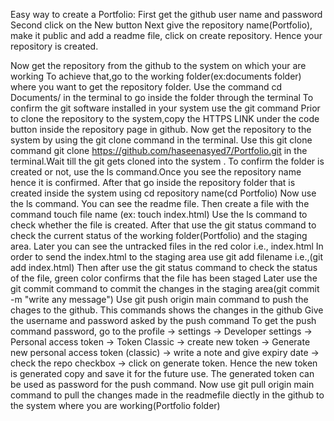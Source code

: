 Easy way to create a Portfolio:
First get the github user name and password 
Second click on the New button
Next give the repository name(Portfolio), make it public and add a readme file, click on create repository. Hence your repository is created.

Now get the repository from the github to the system on which your are working
To achieve that,go to the working folder(ex:documents folder) where you want to get the repository folder.
Use the command cd Documents/ in the terminal to go inside the folder through the terminal
To confirm the git software installed in your system use the git command 
Prior to clone the repository to the system,copy the HTTPS LINK under the code button inside the repository page in github.
Now get the repository to the system by using the git clone command in the terminal. 
Use this git clone command git clone https://github.com/haseenasyed7/Portfolio.git in the terminal.Wait till the git gets cloned into the system .
To confirm the folder is created or not, use the ls command.Once you see the repository name hence it is confirmed.
After that go inside the repository folder that is created inside the system using cd repository name(cd Portfolio)
Now use the ls command. You can see the readme file.
Then create a file with the command touch file name (ex: touch index.html)
Use the ls command to check whether the file is created.
After that use the git status command to check the current status of the working folder(Portfolio) and the staging area.
Later you can see the untracked files in the red color i.e., index.html 
In order to send the index.html to the staging area use git add filename i.e.,(git add index.html)
Then after use the git status command to check the status of the file, green color confirms that the file has been staged
Later use the git commit command to commit the changes in the staging area(git commit -m "write any message")
Use git push origin main command to push the chages to the github. This commands shows the changes in the github 
Give the username and password asked by the push command
To get the push command password, go to the profile -> settings -> Developer settings -> Personal access token -> Token Classic -> create new token -> Generate new personal access token (classic) -> write a note and give expiry date -> check the repo checkbox -> click on generate token. Hence the new token is generated copy and save it for the future use. The generated token can be used as password for the push command.
Now use git pull origin main command to pull the changes made in the readmefile diectly in the github to the system where you are working(Portfolio folder)